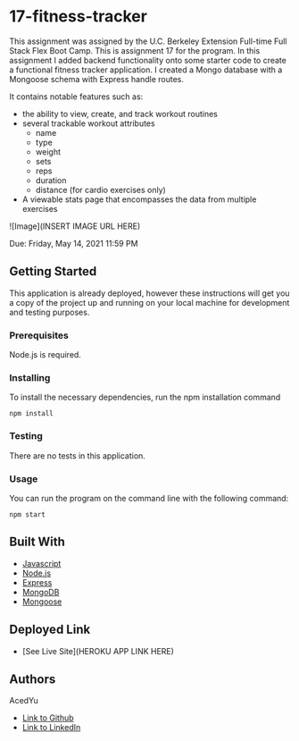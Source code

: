 # 17-fitness-tracker
This assignment was assigned by the U.C. Berkeley Extension Full-time Full Stack Flex Boot Camp.
This is assignment 17 for the program. In this assignment I added backend functionality onto some starter code to create a functional fitness tracker application. I created a Mongo database with a Mongoose schema with Express handle routes.

It contains notable features such as:
- the ability to view, create, and track workout routines
- several trackable workout attributes
  - name
  - type
  - weight
  - sets
  - reps
  - duration
  - distance (for cardio exercises only)
- A viewable stats page that encompasses the data from multiple exercises

![Image](INSERT IMAGE URL HERE)

Due: Friday, May 14, 2021 11:59 PM

## Getting Started

This application is already deployed, however these instructions will get you a copy of the project up and running on your local machine for development and testing purposes.

### Prerequisites

Node.js is required.

### Installing
To install the necessary dependencies, run the npm installation command
```
npm install
```

### Testing
There are no tests in this application.

### Usage
You can run the program on the command line with the following command:
```
npm start
```
## Built With

* [Javascript](https://developer.mozilla.org/en-US/docs/Web/JavaScript)
* [Node.js](https://nodejs.org/en/docs/)
* [Express](https://expressjs.com/)
* [MongoDB](https://docs.mongodb.com/)
* [Mongoose](https://mongoosejs.com/docs/guide.html)

## Deployed Link

* [See Live Site](HEROKU APP LINK HERE)

## Authors
AcedYu
- [Link to Github](https://github.com/AcedYu)
- [Link to LinkedIn](https://www.linkedin.com/in/alex-yu-3712811b9/)